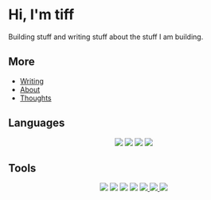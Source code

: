 # Hi, I'm tiff

Building stuff and writing stuff about the stuff I am building.

## More

- [Writing](https://tiff.engineer)
- [About](https://about.tiff.engineer)
- [Thoughts](https://micro.tiff.engineer)

## Languages

<p align="center">
  <img src="https://img.shields.io/badge/Go-00ADD8?style=for-the-badge&logo=go&logoColor=white"/>
  <img src="https://img.shields.io/badge/Rust-black?style=for-the-badge&logo=rust&logoColor=#E57324"/>
  <img src="https://img.shields.io/badge/Python-FFD43B?style=for-the-badge&logo=python&logoColor=blue"/>
  <img src="https://img.shields.io/badge/Ruby-CC342D?style=for-the-badge&logo=ruby&logoColor=white" />
</p>

## Tools

<p align="center">
  <img src="https://img.shields.io/badge/NixOS-5277C3?style=for-the-badge&logo=nixos&logoColor=white"/>
  <img src="https://img.shields.io/badge/Fedora-51A2DA?style=for-the-badge&logo=fedora&logoColor=white"/>
  <img src="https://img.shields.io/badge/mac%20os-000000?style=for-the-badge&logo=apple&logoColor=white" />  
  <img src="https://img.shields.io/badge/NeoVim-%2357A143.svg?&style=for-the-badge&logo=neovim&logoColor=white" />
  <a href="https://ghostty.org">
      <img src="https://img.shields.io/badge/ghostty-3651F3?style=for-the-badge&logo=ghostery&logoColor=white"/>
  </a>
  <a href="https://wakatime.com/@tiff">
    <img src="https://img.shields.io/badge/WakaTime-000000?style=for-the-badge&logo=WakaTime&logoColor=white" />
  </a>
   <a href="https://codeberg.org/tiff">
    <img src="https://img.shields.io/badge/Codeberg-2185D0?style=for-the-badge&logo=Codeberg&logoColor=white" />
  </a>
</p>
